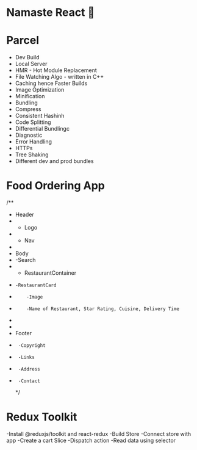 # Namaste React 🚀

# Parcel

- Dev Build
- Local Server
- HMR - Hot Module Replacement
- File Watching Algo - written in C++
- Caching hence Faster Builds
- Image Optimization
- Minification
- Bundling
- Compress
- Consistent Hashinh
- Code Splitting
- Differential Bundlingc
- Diagnostic
- Error Handling
- HTTPs
- Tree Shaking
- Different dev and prod bundles

# Food Ordering App

/\*\*

- Header
- - Logo
- - Nav
-
- Body
- -Search
- - RestaurantContainer
-     -RestaurantCard
-         -Image
-         -Name of Restaurant, Star Rating, Cuisine, Delivery Time
-
-
- Footer
-      -Copyright
-      -Links
-      -Address
-      -Contact
  \*/

# Redux Toolkit

-Install @reduxjs/toolkit and react-redux
-Build Store
-Connect store with app
-Create a cart Slice
-Dispatch action
-Read data using selector
